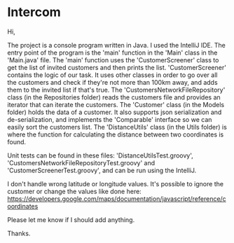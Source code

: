 # Intercom
Hi,

The project is a console program written in Java. I used the IntelliJ IDE.
The entry point of the program is the 'main' function in the 'Main' class in the 'Main.java' file.
The 'main' function uses the 'CustomerScreener' class to get the list of invited customers and then prints the list.
'CustomerScreener' contains the logic of our task. It uses other classes in order to go over all the customers and check if they're not more than 100km away, and adds them to the invited list if that's true.
The 'CustomersNetworkFileRepository' class (in the Repositories folder) reads the customers file and provides an iterator that can iterate the customers.
The 'Customer' class (in the Models folder) holds the data of a customer. It also supports json serialization and de-serialization, and implements the 'Comparable' interface so we can easily sort the customers list.
The 'DistanceUtils' class (in the Utils folder) is where the function for calculating the distance between two coordinates is found.

Unit tests can be found in these files: 'DistanceUtilsTest.groovy', 'CustomersNetworkFileRepositoryTest.groovy' and 'CustomerScreenerTest.groovy', and can be run using the IntelliJ.

I don't handle wrong latitude or longitude values. It's possible to ignore the customer or change the values like done here:
https://developers.google.com/maps/documentation/javascript/reference/coordinates

Please let me know if I should add anything.

Thanks.

